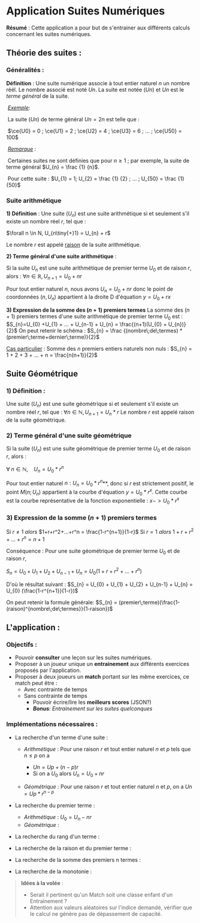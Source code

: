 # Application Suites Numériques

**Résumé** : Cette application a pour but de s'entrainer aux différents calculs concernant les suites numériques.

## Théorie des suites :

### Généralités :

**Définition** : Une suite numérique associe à tout entier naturel $n$ un nombre réél. Le nombre associé est noté $Un$. La suite est notée $(Un)$ et $Un$ est le *terme général* de la suite.

​    <u>*Exemple*</u>:

​    La suite $(Un)$ de terme général $Un = 2n$ est telle que :

​                $\ce{U0} = 0 ; \ce{U1} = 2 ; \ce{U2} = 4 ; \ce{U3} = 6 ; ... ; \ce{U50} = 100$

​    *<u>Remarque</u>* :

​    Certaines suites ne sont définies que pour $n \ge 1$ ; par exemple, la suite de terme général $U_{n} = \frac {1} {n}$.

​    Pour cette suite : $U_{1} =  1; U_{2} = \frac {1} {2} ; ... ; U_{50} = \frac {1} {50}$

### Suite arithmétique

**1) Définition** : Une suite $(U_{n})$ est une suite arithmétique si et seulement s'il existe un nombre réel $r$, tel que :

$\forall n \in N,    U_{n\tiny{+}1} = U_{n} + r$

Le nombre $r$ est appelé <u>raison</u> de la suite arithmétique.

**2) Terme général d'une suite arithmétique** :

Si la suite $U_{n}$ est une suite arithmétique de premier terme $U_{0}$ et de raison $r$, alors : 
		$\forall n \in \mathbb{R}, U_{n+1} = U_{0} + nr$

Pour tout entier naturel $n$, nous avons $U_{n} = U_{0} + nr$ donc le point de coordonnées $(n, U_{n})$ appartient à la droite D d'équation $y = U_{0} + rx$

**3)  Expression de la somme des $(n+1)$ premiers termes**
La somme des $(n+1)$ premiers termes d'une suite arithmétique de premier terme $U_{0}$ est :
$S_{n}=U_{0} +U_{1} + ... + U_{n-1} + U_{n} = \frac{(n+1)(U_{0} + U_{n})}{2}$
On peut retenir le schéma :
$S_{n} = \frac {(nombre\;de\;termes) * (premier\;terme+dernier\;terme)}{2}$

<u>Cas particulier</u> :
Somme des $n$ premiers entiers naturels non nuls :
$S_{n} = 1 + 2 + 3 + ... + n = \frac{n(n+1)}{2}$

## Suite Géométrique
### 1) Définition :
Une suite $(U_{n})$ est une suite géométrique si et seulement s'il existe un nombre réel $r$, tel que :
$\forall n \in \mathbb{N}, U_{n+1} = U_{n} * r$
Le nombre $r$ est appelé raison de la suite géométrique.

### 2) Terme général d'une suite géométrique
Si la suite $(U_{n})$ est une suite géométrique de premier terme $U_{0}$ et de raison $r$, alors :

$\forall\; n \in \mathbb{N}, \:\:\:\:U_{n} = U_{0} * r^n$


Pour tout entier naturel $n : U_{n} = U_{0} * r^n$**, donc si $r$ est strictement positif, le point $M(n;U_{n})$ appartient à la courbe d'équation $y = U_{0} * r^x$. Cette courbe est la courbe représentative de la fonction exponentielle : $x -> U_{0} * r^x$

### 3) Expression de la somme $(n+1)$ premiers termes
Si $r\ne1$ *alors* $1+r+r^2+...+r^n = \frac{1-r^{n+1}}{1-r}$
Si $r = 1$ *alors* $1+r+r^2+...+r^n = n+1$

Conséquence : 
Pour une suite géométrique de premier terme $U_{0}$ et de raison $r$,

$S_{n} = U_{0} + U_{1} + U_{2} + U_{n-1} + U_{n} = U_{0} (1+ r + r^2 +...+ r^n)$

D'où le résultat suivant :
$S_{n} = U_{0} + U_{1} + U_{2} + U_{n-1} + U_{n} = U_{0} (\frac{1-r^{n+1}}{1-r})$

On peut retenir la formule générale:
	$S_{n} = (premier\;terme)(\frac{1-(raison)^{nombre\;de\;termes}}{1-raison})$

## L'application :

### Objectifs :

- Pouvoir **consulter** une leçon sur les suites numériques.
- Proposer à un joueur unique un **entrainement** aux différents exercices proposés par l'application.
- Proposer à deux joueurs un **match** portant sur les même exercices, ce match peut être :
  - Avec contrainte de temps
  - Sans contrainte de temps
    - Pouvoir écrire/lire les **meilleurs scores** (JSON?)
    - ***Bonus**: Entrainement sur les suites quelconques*

### Implémentations nécessaires :

- La recherche d'un terme d'une suite :
  
  - *Arithmétique* : Pour une raison *r* et tout entier naturel *n* et *p* tels que $n \le p$ on a 
    
    - $Un = Up + (n - p) r$  
    - Si on a $U_{0}$ alors $U_{n} =U_{0} + nr$
  
  - *Géométrique* : Pour une raison *r* et tout entier naturel *n* et *p*, on a   $Un = Up * r^{n-p}$

- La recherche du premier terme :
  
  - *Arithmétique* : $U_{0} = U_{n} - nr$
  - *Géométrique* : 

- La recherche du rang d'un terme :

- La recherche de la raison et du premier terme :

- La recherche de la somme des premiers n termes :

- La recherche de la monotonie :

> **Idées à la volée** : 
> 
> - Serait il pertinent qu'un Match soit une classe enfant d'un Entrainement ?
> - Attention aux valeurs aléatoires sur l'indice demandé, vérifier que le calcul ne génère pas de dépassement de capacité.
